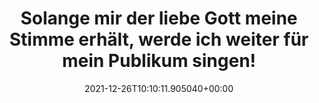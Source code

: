 ---
date: '2021-12-26T10:10:11.905040+00:00'
found_at: '2014-12-26'
found_url: http://www.heino.de/biografie.html
title: Solange mir der liebe Gott meine Stimme erhält, werde ich weiter für mein Publikum
  singen!
---